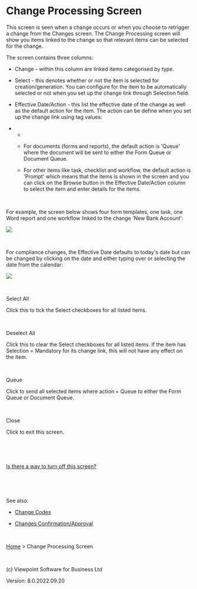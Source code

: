 




# Change Processing Screen
This screen is seen when a change occurs or when you choose to retrigger 
 a change from the Changes screen. The Change Processing screen will show 
 you items linked to the change so that relevant items can be selected 
 for the change.

The screen contains three columns:

	

- Change - within this column are linked items categorised by 
    	 type.

	

- Select - this denotes whether or not the item is selected for 
    	 creation/generation. You can configure for the item to be automatically 
    	 selected or not when you set up the change link through Selection 
    	 field.

	

- Effective Date/Action - this list the effective date of the 
    	 change as well as the default action for the item. The action can 
    	 be define when you set up the change link using tag values:

	

- 
    - 
        		
        
    - For documents (forms and reports), the default action is 
        		 'Queue' where the document will be sent to either the Form Queue 
        		 or Document Queue.
        
        
        		
    - For other items like task, checklist and workflow, the default 
        		 action is 'Prompt' which means that the items is shown in the 
        		 screen and you can click on the Browse button in the Effective 
        		 Date/Action column to select the item and enter details for the 
        		 items.
        
        
        	

&nbsp;

For example, the screen below shows four form templates, one task, one 
 Word report and one workflow linked to the change 'New Bank Account':

![](../image222.jpg)

&nbsp;

For compliance changes, the Effective Date defaults to today's date 
 but can be changed by clicking on the date and either typing over or selecting 
 the date from the calendar:

![](../image223.jpg)

&nbsp;

Select All

Click this to tick the Select checkboxes for all listed items.

&nbsp;

Deselect All

Click this to clear the Select checkboxes for all listed items. If the 
 item has Selection = Mandatory for its change link, this will not have 
 any effect on the item.

&nbsp;

Queue

Click to send all selected items where action = Queue to either the 
 Form Queue or Document Queue.

&nbsp;

Close

Click to exit this screen.

&nbsp;

&nbsp;

[Is there a way 
 to turn off this screen?](javascript:TextPopup(this))
<div class="droptext" id="POPUP414480339" style="display: none;">
	<p>Yes. In Viewpoint - Home screen, select the Documents tab of the 
	 Ribbon and click the Prompt Change Link Items so this is not enabled.</p>
</div>
&nbsp;

&nbsp;

See also:

	

- [Change Codes](file:///c:/temp/0457b882-c844-4314-8878-ce1a9c2207bd/input/Changes_Codes.htm)

	

- [Changes Confirmation/Approval](file:///c:/temp/0457b882-c844-4314-8878-ce1a9c2207bd/input/Changes_Confirmation_Approval.htm)


&nbsp;

[Home](file:///c:/temp/0457b882-c844-4314-8878-ce1a9c2207bd/input/Copyright_Notice.htm) &gt; Change Processing Screen

&nbsp;

(c) Viewpoint Software for 
 Business Ltd

Version: 8.0.2022.09.20




